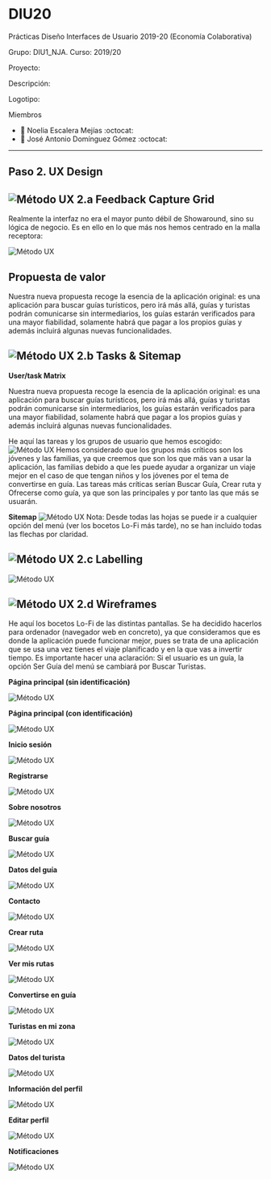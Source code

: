 # DIU20
Prácticas Diseño Interfaces de Usuario 2019-20 (Economía Colaborativa) 

Grupo: DIU1_NJA.  Curso: 2019/20 

Proyecto: 

Descripción: 

Logotipo: 

Miembros
 * :bust_in_silhouette:   Noelia Escalera Mejías     :octocat:     
 * :bust_in_silhouette:  José Antonio Domínguez Gómez     :octocat:

----- 


## Paso 2. UX Design  


![Método UX](../img/feedback-capture-grid.png) 2.a Feedback Capture Grid
----
Realmente la interfaz no era el mayor punto débil de Showaround, sino su lógica de negocio. Es en ello en lo que más nos hemos centrado en la malla receptora:

  ![Método UX](Feedback_capture_grid.png)
  
 Propuesta de valor
 ---
  
Nuestra nueva propuesta recoge la esencia de la aplicación original: es una aplicación para buscar guías turísticos, pero irá más allá, guías y turistas podrán comunicarse sin intermediarios, los guías estarán verificados para una mayor fiabilidad, solamente habrá que pagar a los propios guías y además incluirá algunas nuevas funcionalidades.
  

![Método UX](../img/Sitemap.png) 2.b Tasks & Sitemap 
-----
**User/task Matrix**

Nuestra nueva propuesta recoge la esencia de la aplicación original: es una aplicación para buscar guías turísticos, pero irá más allá, guías y turistas podrán comunicarse sin intermediarios, los guías estarán verificados para una mayor fiabilidad, solamente habrá que pagar a los propios guías y además incluirá algunas nuevas funcionalidades.

He aquí las tareas y los grupos de usuario que hemos escogido:
  ![Método UX](User_task_matrix.png)
Hemos considerado que los grupos más críticos son los jóvenes y las familias, ya que creemos que son los que más van a usar la aplicación, las familias debido a que les puede ayudar a organizar un viaje mejor en el caso de que tengan niños y los jóvenes por el tema de convertirse en guía. Las tareas más críticas serían Buscar Guía, Crear ruta y Ofrecerse como guía, ya que son las principales y por tanto las que más se usuarán.

**Sitemap**
![Método UX](Sitemap.png)
Nota: Desde todas las hojas se puede ir a cualquier opción del menú (ver los bocetos Lo-Fi más tarde), no se han incluido todas las flechas por claridad.

![Método UX](../img/labelling.png) 2.c Labelling 
----



![Método UX](labelling.png)


![Método UX](../img/Wireframes.png) 2.d Wireframes
-----

He aquí los bocetos Lo-Fi de las distintas pantallas. Se ha decidido hacerlos para ordenador (navegador web en concreto), ya que consideramos que es donde la aplicación puede funcionar mejor, pues se trata de una aplicación que se usa una vez tienes el viaje planificado y en la que vas a invertir tiempo. Es importante hacer una aclaración: Si el usuario es un guía, la opción Ser Guía del menú se cambiará por Buscar Turistas.

**Página principal (sin identificación)**

![Método UX](Bocetos_LoFi/pagina_principal_sin_identificacion.png)

**Página principal (con identificación)**

![Método UX](Bocetos_LoFi/pagina_principal_con_identificacion.png)

**Inicio sesión**
 
![Método UX](Bocetos_LoFi/inicio_sesion.png)

**Registrarse**

![Método UX](P2/Bocetos_LoFi/registrarse.png)

**Sobre nosotros**

![Método UX](Bocetos_LoFi/sobre_nosotros.png)

**Buscar guía**

![Método UX](Bocetos_LoFi/buscar_guia.png)

**Datos del guía**

![Método UX](Bocetos_LoFi/datos_del_guia.png)

**Contacto**

![Método UX](Bocetos_LoFi/chat.png)

**Crear ruta**

![Método UX](Bocetos_LoFi/crear_ruta.png)

**Ver mis rutas**

![Método UX](Bocetos_LoFi/ver_mis_rutas.png)

**Convertirse en guía**

![Método UX](Bocetos_LoFi/convertirse_en_guia.png)

**Turistas en mi zona**

![Método UX](Bocetos_LoFi/turistas_en_mi_zona.png)

**Datos del turista**

![Método UX](Bocetos_LoFi/datos_del_turista.png)

**Información del perfil**

![Método UX](Bocetos_LoFi/informacion_del_perfil.png)

**Editar perfil**

![Método UX](Bocetos_LoFi/editar_perfil.png)

**Notificaciones**

![Método UX](Bocetos_LoFi/notificaciones.png)
